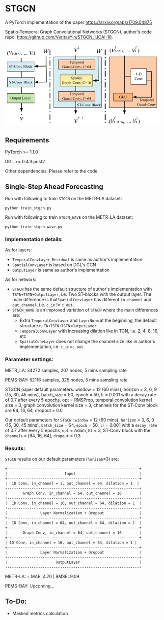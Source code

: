 # STGCN
A PyTorch implementation of the paper https://arxiv.org/abs/1709.04875 



Spatio-Temporal Graph Convolutional Networks (STGCN), author's code repo: https://github.com/VeritasYin/STGCN_IJCAI-18.



![STGCN](./docs/STGCN.PNG)

## Requirements

PyTorch >= 1.1.0

DGL >= 0.4.3.post2

Other dependencies: Please refer to the code



## Single-Step Ahead Forecasting

Run with following to train ```STGCN``` on the METR-LA dataset:

```
python train_stgcn.py
```

Run with following to train ```STGCN_WAVE``` on the METR-LA dataset:

```
python train_stgcn_wave.py
```



### Implementation details:

As for layers:

+ ```TemporalConvLayer_Residual``` is same as author's implementation
+ ```SpatialConvLayer``` is based on DGL's GCN
+ ```OutputLayer``` is same as author's implementation

As for network:

+ ```STGCN``` has the same default structure of author's implementation with ```TSTN+TSTN+OutputLayer```, i.e. Two ST-blocks with the output layer. The main difference is that```SpatialConvLayer``` has different ```in_channel``` and ```out_channel```, i.e. ```c_in``` != ```c_out```.
+ ```STGCN_WAVE``` is an improved variation of ```STGCN``` where the main differences are:
  + Extra ```TemporalConvLayer``` and ```LayerNorm``` at the beginning, the default structure is ```TN+TSTN+TSTN+OutputLayer```
  + ```TemporalConvLayer``` with increasing dilation like in TCN, i.e. 2, 4, 8, 16, etc
  + ```SpatialConvLayer``` does not change the channel size like in author's implementation, i.e. ```c_in```=```c_out```



### Parameter settings:

METR_LA: 34272 samples, 207 nodes, 5 mins sampling rate

PEMS-BAY: 52116 samples, 325 nodes, 5 mins sampling rate



STGCN paper default parameters: window = 12 (60 mins), horizon = 3, 6, 9 (15, 30, 45 mins), batch_size = 50, epoch = 50, lr = 0.001 with a decay rate of 0.7 after every 5 epochs, opt = RMSProp, temporal convolution kernel size = 3, graph convolution kernel size = 3, channels for the ST-Conv block are 64, 16, 64, dropout = 0.0



Our default parameters for ```STGCN``` : ```window``` = 12 (60 mins), ```horizon``` = 3, 6, 9 (15, 30, 45 mins), ```batch_size``` = 64, ```epoch``` = 50, ```lr``` = 0.001 with a ```decay rate``` of 0.7 after every 5 epochs, ```opt``` = Adam, ```Kt``` = 3, ST-Conv block with the ```channels``` = [64, 16, 64], ```dropout``` = 0.3



### Results:

```STGCN``` results on our default parameters (```horizon```=3) are:



```
+------------------------------------------------------------+
|                          Input                             |
+------------------------------------------------------------+
|  1D Conv, in_channel = 1, out_channel = 64, dilation = 1  |
+------------------------------------------------------------+
|       Graph Conv, in_channel = 64, out_channel = 16        |
+------------------------------------------------------------+
|  1D Conv, in_channel = 16, out_channel = 64, dilation = 1  |
+------------------------------------------------------------+
|               Layer Normalization + Dropout                |
+------------------------------------------------------------+
|  1D Conv, in_channel = 64, out_channel = 64, dilation = 1  |
+------------------------------------------------------------+
|       Graph Conv, in_channel = 64, out_channel = 16        |
+------------------------------------------------------------+
| 1D Conv, in_channel = 16, out_channel = 64, dilation = 1 |
+------------------------------------------------------------+
|               Layer Normalization + Dropout                |
+------------------------------------------------------------+
|                      OutputLayer                           |
+------------------------------------------------------------+
```



METR-LA: ~ MAE: 4.70 | RMSE: 9.09

PEMS-BAY:   Upcoming...



## To-Do:

+ Masked metrics calculation